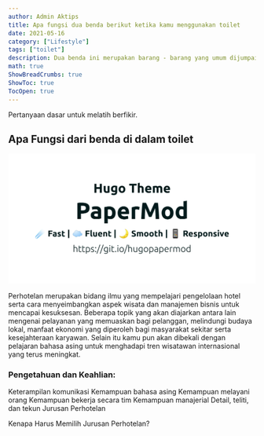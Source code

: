 ```yaml
---
author: Admin Aktips
title: Apa fungsi dua benda berikut ketika kamu menggunakan toilet
date: 2021-05-16
category: ["Lifestyle"]
tags: ["toilet"]
description: Dua benda ini merupakan barang - barang yang umum dijumpai di toilet. Lalu apa sajakah benda itu?
math: true
ShowBreadCrumbs: true
ShowToc: true
TocOpen: true
---
```


Pertanyaan dasar untuk melatih berfikir.

<!--more-->

## Apa Fungsi dari benda di dalam toilet
![apa fungsi dua benda berikut ketika kamu menggunakan toilet](/static/papermod-cover.png "How to make grindstone in Minecraft")

Perhotelan merupakan bidang ilmu yang mempelajari pengelolaan hotel serta cara menyeimbangkan aspek wisata dan manajemen bisnis untuk mencapai kesuksesan. Beberapa topik yang akan diajarkan antara lain mengenai pelayanan yang memuaskan bagi pelanggan, melindungi budaya lokal, manfaat ekonomi yang diperoleh bagi masyarakat sekitar serta kesejahteraan karyawan. Selain itu kamu pun akan dibekali dengan pelajaran bahasa asing untuk menghadapi tren wisatawan internasional yang terus meningkat.

<!--more-->
### Pengetahuan dan Keahlian:

Keterampilan komunikasi
Kemampuan bahasa asing
Kemampuan melayani orang
Kemampuan bekerja secara tim
Kemampuan manajerial
Detail, teliti, dan tekun
Jurusan Perhotelan

Kenapa Harus Memilih Jurusan Perhotelan?
